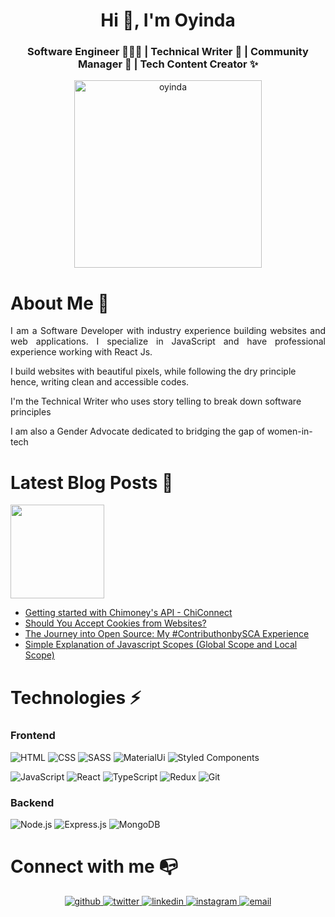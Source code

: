 <!-- <img src="https://user-images.githubusercontent.com/8265e9b-49a58-agugy94886.png" alt="Oyinda Logo" /> -->
<h1 align="center">Hi 👋, I'm Oyinda</h1>
<h3 align="center">Software Engineer 👩🏾‍💻 | Technical Writer 📝 | Community Manager 🧡 | Tech Content Creator ✨</h3>

<p align="center"> <a href="https://twitter.com/oyindawodu" target="blank"><img src="https://img.shields.io/twitter/follow/oyindawodu?logo=twitter&style=for-the-badge&logo=appveyor" alt="oyinda" width="300px"/></a> </p>

<h1> About Me 🌼 </h1>
<p align='justify'>I am a Software Developer with industry experience building websites and web applications. I specialize in JavaScript and have professional experience working with React Js.

I build websites with beautiful pixels, while following the dry principle hence, writing clean and accessible codes.

I'm the Technical Writer who uses story telling to break down software principles


I am also a Gender Advocate dedicated to bridging the gap of women-in-tech</p>


<h1> Latest Blog Posts 🔖</h1>
<img src="https://img.shields.io/badge/Hashnode-2962FF?style=for-the-badge&logo=hashnode&logoColor=white"  width="150px" />
<ul>
  <li><a href="https://community-chimoney.hashnode.dev/getting-started-with-chimoneys-api-chiconnect" target="blank">Getting started with Chimoney's API - ChiConnect</a></li>
  <li><a href="https://oyindawodu.hashnode.dev/should-you-accept-cookies-from-websites" target="blank">Should You Accept Cookies from Websites?</a></li>
  <li><a href="https://oyindawodu.hashnode.dev/the-journey-into-open-source-my-contributhonbysca-experience" target="blank">The Journey into Open Source: My #ContributhonbySCA Experience</a></li>
  <li><a href="https://oyindawodu.hashnode.dev/simple-explanation-of-javascript-scopes-global-scope-and-local-scope" target="blank">
Simple Explanation of Javascript Scopes (Global Scope and Local Scope)</a></li>
</ul>

<h1 align="left">Technologies ⚡ </h1>

<h3>Frontend</h3>

![HTML](https://img.shields.io/badge/HTML-239120?style=for-the-badge&logo=html5&logoColor=white)
![CSS](https://img.shields.io/badge/CSS-239120?&style=for-the-badge&logo=css3&logoColor=white)
![SASS](https://img.shields.io/badge/Sass-CC6699?style=for-the-badge&logo=sass&logoColor=white)
![MaterialUi](https://img.shields.io/badge/Material-UI-3776AB?style=for-the-badge&logo=material-ui&logoColor=white)
![Styled Components](https://img.shields.io/badge/styled--components-DB7093?style=for-the-badge&logo=styled-components&logoColor=white)

![JavaScript](https://img.shields.io/badge/JavaScript-F7DF1E?style=for-the-badge&logo=javascript&logoColor=black)
![React](https://img.shields.io/badge/React-20232A?style=for-the-badge&logo=react&logoColor=61DAFB)
![TypeScript](https://img.shields.io/badge/TypeScript-007ACC?style=for-the-badge&logo=typescript&logoColor=white)
![Redux](https://img.shields.io/badge/Redux-593D88?style=for-the-badge&logo=redux&logoColor=white)
![Git](https://img.shields.io/badge/Git-F05032?style=for-the-badge&logo=git&logoColor=white)


<h3>Backend</h3>

![Node.js](https://img.shields.io/badge/Node.js-43853D?style=for-the-badge&logo=node.js&logoColor=white)
![Express.js](https://img.shields.io/badge/Express.js-404D59?style=for-the-badge)
![MongoDB](https://img.shields.io/badge/MongoDB-3776AB?style=for-the-badge&logo=mongoDB&logoColor=white)


# Connect with me 📭
<div align="center">
<a href="http://github.com/mzoyinda" target="_blank">
<img src=https://img.shields.io/badge/github-%2324292e.svg?&style=for-the-badge&logo=github&logoColor=white alt=github style="margin-bottom: 5px;" />
</a>
<a href="https://twitter.com/oyindawodu" target="_blank">
<img src=https://img.shields.io/badge/twitter-%2300acee.svg?&style=for-the-badge&logo=twitter&logoColor=white alt=twitter style="margin-bottom: 5px;" />
</a>
<a href="https://www.linkedin.com/in/oyin-dawodu" target="_blank">
<img src=https://img.shields.io/badge/linkedin-%231E77B5.svg?&style=for-the-badge&logo=linkedin&logoColor=white alt=linkedin style="margin-bottom: 5px;" />
</a>
<a href="https://www.instagram.com/oyin_dawodu/" target="_blank">
<img src=https://img.shields.io/badge/instagram-%23000000.svg?&style=for-the-badge&logo=instagram&logoColor=white alt=instagram style="margin-bottom: 5px;" />
</a>
<a href="mailto:oyindamoladawodu@gmail.com" target="_blank"><img src="https://img.shields.io/badge/Gmail-D14836?style=for-the-badge&logo=gmail&logoColor=white" alt="email" style="margin-bottom: 5px;" /> </a> 
</div>  
